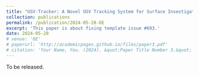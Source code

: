 ```yaml
---
title: "USV-Tracker: A Novel USV Tracking System for Surface Investigation with Limited Resources [under review]"
collection: publications
permalink: /publication/2024-05-28-OE
excerpt: 'This paper is about fixing template issue #693.'
date: 2024-05-28
# venue: 'OE'
# paperurl: 'http://academicpages.github.io/files/paper3.pdf'
# citation: 'Your Name, You. (2024). &quot;Paper Title Number 3.&quot; <i>GitHub Journal of Bugs</i>. 1(3).'
---
```


To be released.
